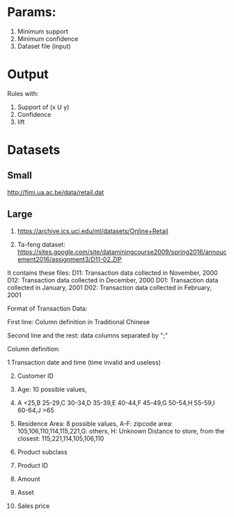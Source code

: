 # Params:
1. Minimum support
2. Minimum confidence
3. Dataset file (input)

# Output
Rules with:
1. Support of (x U y)
2. Confidence
3. lift

# Datasets

## Small 
http://fimi.ua.ac.be/data/retail.dat

## Large
1. https://archive.ics.uci.edu/ml/datasets/Online+Retail

2. Ta-feng dataset: https://sites.google.com/site/dataminingcourse2009/spring2016/annoucement2016/assignment3/D11-02.ZIP

It contains these files:
D11: Transaction data collected in November, 2000
D12: Transaction data collected in December, 2000
D01: Transaction data collected in January, 2001
D02: Transaction data collected in February, 2001

Format of Transaction Data:

First line: Column definition in Traditional Chinese

Second line and the rest: data columns separated by ";"

Column definition:

1.Transaction date and time (time invalid and useless)

2. Customer ID

3. Age: 10 possible values,

4. A <25,B 25-29,C 30-34,D 35-39,E 40-44,F 45-49,G 50-54,H 55-59,I 60-64,J >65

5. Residence Area: 8 possible values, A-F: zipcode area: 105,106,110,114,115,221,G: others, H: Unknown Distance to store, from the closest: 115,221,114,105,106,110

6. Product subclass

7. Product ID

8. Amount

9. Asset

10. Sales price
